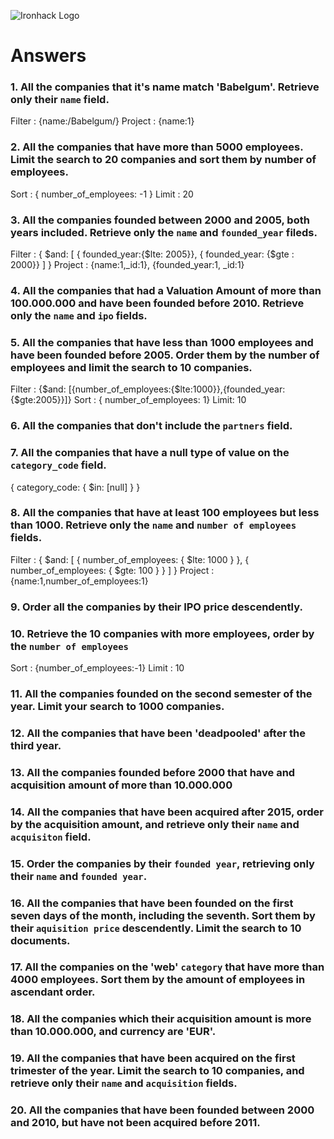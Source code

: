 ![Ironhack Logo](https://i.imgur.com/1QgrNNw.png)

# Answers

### 1. All the companies that it's name match 'Babelgum'. Retrieve only their `name` field.

Filter : {name:/Babelgum/}
Project : {name:1}

### 2. All the companies that have more than 5000 employees. Limit the search to 20 companies and sort them by **number of employees**.

Sort : { number_of_employees: -1 }
Limit : 20

### 3. All the companies founded between 2000 and 2005, both years included. Retrieve only the `name` and `founded_year` fileds.

Filter : { $and: [ { founded_year:{$lte: 2005}}, { founded_year: {$gte : 2000}} ] }
Project : {name:1,_id:1}, {founded_year:1, _id:1}

### 4. All the companies that had a Valuation Amount of more than 100.000.000 and have been founded before 2010. Retrieve only the `name` and `ipo` fields.

<!-- Your Code Goes Here -->

### 5. All the companies that have less than 1000 employees and have been founded before 2005. Order them by the number of employees and limit the search to 10 companies.

Filter : {$and: [{number_of_employees:{$lte:1000}},{founded_year:{$gte:2005}}]}
Sort : { number_of_employees: 1}
Limit: 10

### 6. All the companies that don't include the `partners` field.

<!-- Your Code Goes Here -->

### 7. All the companies that have a null type of value on the `category_code` field.

{ category_code: { $in: [null] } }

### 8. All the companies that have at least 100 employees but less than 1000. Retrieve only the `name` and `number of employees` fields.

Filter : { $and: [ { number_of_employees: { $lte: 1000 } }, { number_of_employees: { $gte: 100 } } ] } 
Project : {name:1,number_of_employees:1}

### 9. Order all the companies by their IPO price descendently.

<!-- Your Code Goes Here -->

### 10. Retrieve the 10 companies with more employees, order by the `number of employees`

Sort : {number_of_employees:-1}
Limit : 10

### 11. All the companies founded on the second semester of the year. Limit your search to 1000 companies.

<!-- Your Code Goes Here -->

### 12. All the companies that have been 'deadpooled' after the third year.

<!-- Your Code Goes Here -->

### 13. All the companies founded before 2000 that have and acquisition amount of more than 10.000.000

<!-- Your Code Goes Here -->

### 14. All the companies that have been acquired after 2015, order by the acquisition amount, and retrieve only their `name` and `acquisiton` field.

<!-- Your Code Goes Here -->

### 15. Order the companies by their `founded year`, retrieving only their `name` and `founded year`.

<!-- Your Code Goes Here -->

### 16. All the companies that have been founded on the first seven days of the month, including the seventh. Sort them by their `aquisition price` descendently. Limit the search to 10 documents.

<!-- Your Code Goes Here -->

### 17. All the companies on the 'web' `category` that have more than 4000 employees. Sort them by the amount of employees in ascendant order.

<!-- Your Code Goes Here -->

### 18. All the companies which their acquisition amount is more than 10.000.000, and currency are 'EUR'.

<!-- Your Code Goes Here -->

### 19. All the companies that have been acquired on the first trimester of the year. Limit the search to 10 companies, and retrieve only their `name` and `acquisition` fields.

<!-- Your Code Goes Here -->

### 20. All the companies that have been founded between 2000 and 2010, but have not been acquired before 2011.

<!-- Your Code Goes Here -->
